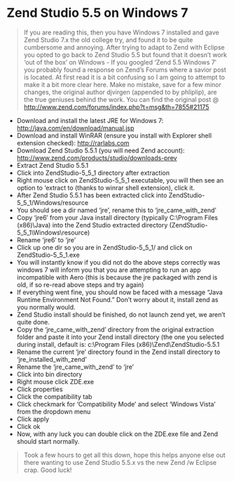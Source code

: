 Zend Studio 5.5 on Windows 7  
==========

> If you are reading this, then you have Windows 7 installed and gave Zend Studio 7.x the old college try, and found it to be quite cumbersome and annoying. After trying to adapt to Zend with Eclipse you opted to go back to Zend Studio 5.5 but found that it doesn’t work ‘out of the box’ on Windows - If you googled ‘Zend 5.5 Windows 7′ you probably found a response on Zend’s Forums where a savior post is located. At first read it is a bit confusing so I am going to attempt to make it a bit more clear here. Make no mistake, save for a few minor changes, the original author djvirgen (appended to by phliplip), are the true geniuses behind the work. You can find the original post @ <http://www.zend.com/forums/index.php?t=msg&th=7855#21175>

- Download and install the latest JRE for Windows 7: http://java.com/en/download/manual.jsp
- Download and install WinRAR (ensure you install with Explorer shell extension checked): http://rarlabs.com
- Download Zend Studio 5.5.1 (you will need Zend account): http://www.zend.com/products/studio/downloads-prev
- Extract Zend Studio 5.5.1
- Click into ZendStudio-5_5_1 directory after extraction
- Right mouse click on ZendStudio-5_5_1 executable, you will then see an option to ‘extract to (thanks to winrar shell extension), click it.
- After Zend Studio 5.5.1 has been extracted click into ZendStudio-5_5_1/Windows/resource
- You should see a dir named ‘jre’, rename this to ‘jre_came_with_zend’
- Copy ‘jre6′ from your Java install directory (typically C:\Program Files (x86)\Java) into the Zend Studio extracted directory (ZendStudio-5_5_1\Windows\resource)
- Rename ‘jre6′ to ‘jre’
- Click up one dir so you are in ZendStudio-5_5_1/ and click on ZendStudio-5_5_1.exe
- You will instantly know if you did not do the above steps correctly was windows 7 will inform you that you are attempting to run an app incompatible with Aero (this is because the jre packaged with zend is old, if so re-read above steps and try again)
- If everything went fine, you should now be faced with a message “Java Runtime Environment Not Found.” Don’t worry about it, install zend as you normally would.
- Zend Studio install should be finished, do not launch zend yet, we aren’t quite done.
- Copy the ‘jre_came_with_zend’ directory from the original extraction folder and paste it into your Zend install directory (the one you selected during install, default is: c:\Program Files (x86)\Zend\ZendStudio-5.5.1
- Rename the current ‘jre’ directory found in the Zend install directory to ‘jre_installed_with_zend’
- Rename the ‘jre_came_with_zend’ to ‘jre’
- Click into bin directory
- Right mouse click ZDE.exe
- Click properties
- Click the compatibility tab
- Click checkmark for ‘Compatibility Mode’ and select ‘Windows Vista’ from the dropdown menu
- Click apply
- Click ok
- Now, with any luck you can double click on the ZDE.exe file and Zend should start normally.

> Took a few hours to get all this down, hope this helps anyone else out there wanting to use Zend Studio 5.5.x vs the new Zend /w Eclipse crap. Good luck!